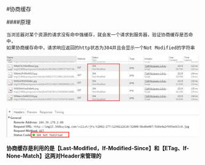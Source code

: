 #协商缓存

####原理

```
当浏览器对某个资源的请求没有命中强缓存，就会发一个请求到服务器，验证协商缓存是否命中，
如果协商缓存命中，请求响应返回的http状态为304并且会显示一个Not Modified的字符串
```
![](/assets/negotiate-cache.jpg)

![](/assets/negotiate-cache-reponse.png)

**协商缓存是利用的是【Last-Modified，If-Modified-Since】和【ETag、If-None-Match】这两对Header来管理的**

